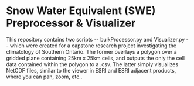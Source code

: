 # Snow Water Equivalent (SWE) Preprocessor & Visualizer
This repository contains two scripts -- bulkProcessor.py and Visualizer.py -- which were created for a capstone research project investigating the climatology of Southern Ontario. The former overlays a polygon over a gridded plane containing 25km x 25km cells, and outputs the only the cell data contained within the polygon to a .csv. The latter simply visualizes NetCDF files, similar to the viewer in ESRI and ESRI adjacent products, where you can pan, zoom, etc..
